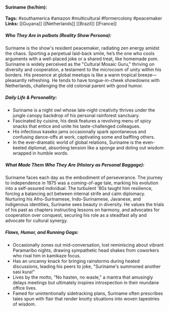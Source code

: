 #### Suriname (he/him):  
**Tags:** #southamerica #amazon #multicultural #formercolony #peacemaker  
**Links:** [[Guyana]] [[Netherlands]] [[Brazil]] [[France]]

##### Who They Are in *polbots* (Reality Show Persona):  
Suriname is the show's resident peacemaker, radiating zen energy amidst the chaos. Sporting a perpetual laid-back smile, he’s the one who cools arguments with a well-placed joke or a shared treat, like homemade pom. Suriname is widely perceived as the "Cultural Mosaic Guru," thriving on diversity and cooperation, a testament to the microcosm of unity within his borders. His presence at global meetups is like a warm tropical breeze—pleasantly refreshing. He tends to have tongue-in-cheek showdowns with Netherlands, challenging the old colonial parent with good humor.

##### Daily Life & Personality:  
- Suriname is a night owl whose late-night creativity thrives under the jungle canopy backdrop of his personal rainforest sanctuary.  
- Fascinated by cuisine, his desk features a revolving menu of spicy snacks that entice and unite his taste-challenged colleagues.  
- His infectious kaseko jams occasionally spark spontaneous and confusing dance-offs at work, captivating some and baffling others.  
- In the ever-dramatic world of global relations, Suriname is the even-keeled diplomat, absorbing tension like a sponge and doling out wisdom wrapped in humble words.

##### What Made Them Who They Are (History as Personal Baggage):  
Suriname faces each day as the embodiment of perseverance. The journey to independence in 1975 was a coming-of-age tale, marking his evolution into a self-assured individual. The turbulent '80s taught him resilience, forcing a balancing act between internal strife and calm diplomacy. Nurturing his Afro-Surinamese, Indo-Surinamese, Javanese, and indigenous identities, Suriname sees beauty in diversity. He values the trials of his past as chapters instructing lessons on harmony, and advocates for cooperation over conquest, securing his role as a steadfast ally and advocate for cultural synergy.

##### Flaws, Humor, and Running Gags:  
- Occasionally zones out mid-conversation, lost reminiscing about vibrant Paramaribo nights, drawing sympathetic head shakes from coworkers who rival him in kamikaze focus.  
- Has an uncanny knack for bringing rainstorms during heated discussions, leading his peers to joke, "Suriname's summoned another sasi kura!"  
- Lives by the motto, "No hasten, no waste," a mantra that amusingly delays meetings but ultimately inspires introspection in their mundane office lives.  
- Famed for unintentionally sidetracking plans, Suriname often prescribes tales spun with flair that render knotty situations into woven tapestries of wisdom.